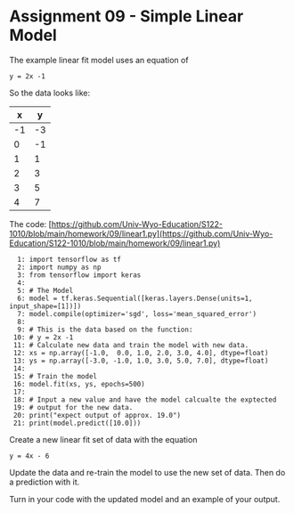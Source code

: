 

<style>
.pagebreak { page-break-before: always; }
.half { height: 200px; }
</style>
<style>
.pagebreak { page-break-before: always; }
.half { height: 200px; }
.markdown-body {
	font-size: 12px;
}
.markdown-body td {
	font-size: 12px;
}
</style>


# Assignment 09 - Simple Linear Model

The example linear fit model uses an equation of 

```
y = 2x -1 
```

So the data looks like:

| x | y |
|-----|-----|
| -1 | -3 |
| 0 | -1 |
| 1 | 1 |
| 2 | 3 |
| 3 | 5 |
| 4 | 7 |


The code:
[https://github.com/Univ-Wyo-Education/S122-1010/blob/main/homework/09/linear1.py](https://github.com/Univ-Wyo-Education/S122-1010/blob/main/homework/09/linear1.py)


```
  1: import tensorflow as tf
  2: import numpy as np
  3: from tensorflow import keras
  4: 
  5: # The Model
  6: model = tf.keras.Sequential([keras.layers.Dense(units=1, input_shape=[1])])
  7: model.compile(optimizer='sgd', loss='mean_squared_error')
  8: 
  9: # This is the data based on the function:
 10: # y = 2x -1 
 11: # Calculate new data and train the model with new data.
 12: xs = np.array([-1.0,  0.0, 1.0, 2.0, 3.0, 4.0], dtype=float)
 13: ys = np.array([-3.0, -1.0, 1.0, 3.0, 5.0, 7.0], dtype=float)
 14: 
 15: # Train the model
 16: model.fit(xs, ys, epochs=500)
 17: 
 18: # Input a new value and have the model calcualte the exptected
 19: # output for the new data.
 20: print("expect output of approx. 19.0")
 21: print(model.predict([10.0]))

```








Create a new linear fit set of data with the equation

```
y = 4x - 6
```

Update the data and re-train the model to use the new set of
data.  Then do a prediction with it.


Turn in your code with the updated model and an example of
your output.



